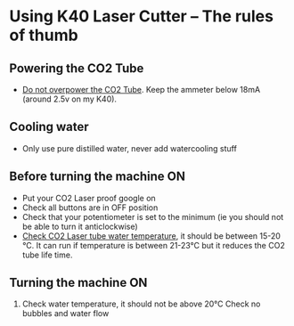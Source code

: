 # Using K40 Laser Cutter – The rules of thumb

## Powering the CO2 Tube

* [Do not overpower the CO2 Tube](https://k40.se/k40-laser-troubleshooting/dead-lasertube/). Keep the ammeter below 18mA (around 2.5v on my K40).

## Cooling water

* Only use pure distilled water, never add watercooling stuff

## Before turning the machine ON

* Put your CO2 Laser proof google on
* Check all buttons are in OFF position
* Check that your potentiometer is set to the minimum (ie you should not be able to turn it anticlockwise)
* [Check CO2 Laser tube water temperature](https://k40.se/k40-laser-troubleshooting/dead-lasertube/), it should be between 15-20 °C. It can run if temperature is between 21-23°C but it reduces the CO2 tube life time.

## Turning the machine ON

1.	Check water temperature, it should not be above 20°C
Check no bubbles and water flow